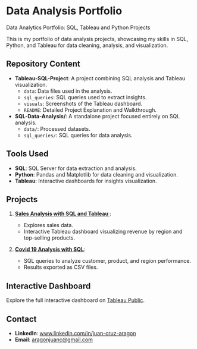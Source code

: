 # Data Analysis Portfolio
Data Analytics Portfolio: SQL, Tableau and Python Projects

This is my portfolio of data analysis projects, showcasing my skills in SQL, Python, and Tableau for data cleaning, analysis, and visualization.

## Repository Content
- **Tableau-SQL-Project**: A project combining SQL analysis and Tableau visualization.
  - `data`: Data files used in the analysis.
  - `sql_queries`: SQL queries used to extract insights.
  - `visuals`: Screenshots of the Tableau dashboard.
  - `README`: Detailed Project Explanation and Walkthrough.
- **SQL-Data-Analysis/**: A standalone project focused entirely on SQL analysis.
  - `data/`: Processed datasets.
  - `sql_queries/`: SQL queries for data analysis.

## Tools Used
- **SQL**: SQL Server for data extraction and analysis.
- **Python**: Pandas and Matplotlib for data cleaning and visualization.
- **Tableau**: Interactive dashboards for insights visualization.

## Projects
1. **[Sales Analysis with SQL and Tableau ](Tableau_SQL_Project/README.md)**:
   - Explores sales data.
   - Interactive Tableau dashboard visualizing revenue by region and top-selling products.

2. **[Covid 19 Analysis with SQL](SQL-Data-Analysis/README.md)**:
   - SQL queries to analyze customer, product, and region performance.
   - Results exported as CSV files.

## Interactive Dashboard
Explore the full interactive dashboard on [Tableau Public](https://public.tableau.com/app/profile/juan.cruz.aragon/vizzes).

## Contact
- **LinkedIn**: www.linkedin.com/in/juan-cruz-aragon
- **Email**: aragonjuanc@gmail.com
